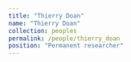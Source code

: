 ```yaml
---
title: "Thierry Doan"
name: "Thierry Doan"
collection: peoples
permalink: /people/thierry_doan
position: "Permanent researcher"
---
```

